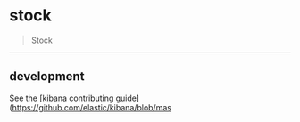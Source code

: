 # stock

> Stock

---

## development

See the [kibana contributing guide](https://github.com/elastic/kibana/blob/mas